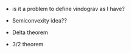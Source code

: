 - is it a problem to define vindograv as I have?

- Semiconvexity idea??

- Delta theorem

- 3/2 theorem
